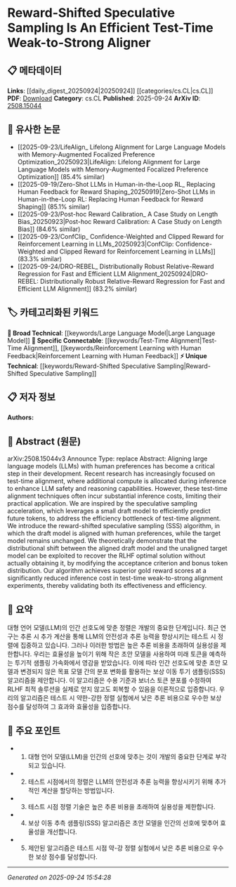 <!-- KEYWORD_LINKING_METADATA:
{
  "processed_timestamp": "2025-09-24T15:54:28.696835",
  "vocabulary_version": "1.0",
  "selected_keywords": [
    "Large Language Model",
    "Reward-Shifted Speculative Sampling",
    "Test-Time Alignment",
    "Reinforcement Learning with Human Feedback"
  ],
  "rejected_keywords": [],
  "similarity_scores": {
    "Large Language Model": 0.8,
    "Reward-Shifted Speculative Sampling": 0.9,
    "Test-Time Alignment": 0.85,
    "Reinforcement Learning with Human Feedback": 0.8
  },
  "extraction_method": "AI_prompt_based",
  "budget_applied": true,
  "candidates_json": {
    "candidates": [
      {
        "surface": "Large Language Models",
        "canonical": "Large Language Model",
        "aliases": [
          "LLMs"
        ],
        "category": "broad_technical",
        "rationale": "Essential for understanding the context of alignment and efficiency improvements discussed in the paper.",
        "novelty_score": 0.2,
        "connectivity_score": 0.9,
        "specificity_score": 0.6,
        "link_intent_score": 0.8
      },
      {
        "surface": "Reward-Shifted Speculative Sampling",
        "canonical": "Reward-Shifted Speculative Sampling",
        "aliases": [
          "SSS"
        ],
        "category": "unique_technical",
        "rationale": "Central to the paper's contribution, offering a novel approach to test-time alignment.",
        "novelty_score": 0.85,
        "connectivity_score": 0.7,
        "specificity_score": 0.9,
        "link_intent_score": 0.9
      },
      {
        "surface": "Test-Time Alignment",
        "canonical": "Test-Time Alignment",
        "aliases": [
          "Inference-Time Alignment"
        ],
        "category": "specific_connectable",
        "rationale": "Key concept for understanding the efficiency and safety improvements in LLMs.",
        "novelty_score": 0.5,
        "connectivity_score": 0.75,
        "specificity_score": 0.7,
        "link_intent_score": 0.85
      },
      {
        "surface": "RLHF Optimal Solution",
        "canonical": "Reinforcement Learning with Human Feedback",
        "aliases": [
          "RLHF"
        ],
        "category": "specific_connectable",
        "rationale": "Relevant for linking to broader discussions on aligning AI with human values.",
        "novelty_score": 0.4,
        "connectivity_score": 0.8,
        "specificity_score": 0.75,
        "link_intent_score": 0.8
      }
    ],
    "ban_list_suggestions": [
      "inference cost",
      "gold reward scores",
      "efficiency bottleneck"
    ]
  },
  "decisions": [
    {
      "candidate_surface": "Large Language Models",
      "resolved_canonical": "Large Language Model",
      "decision": "linked",
      "scores": {
        "novelty": 0.2,
        "connectivity": 0.9,
        "specificity": 0.6,
        "link_intent": 0.8
      }
    },
    {
      "candidate_surface": "Reward-Shifted Speculative Sampling",
      "resolved_canonical": "Reward-Shifted Speculative Sampling",
      "decision": "linked",
      "scores": {
        "novelty": 0.85,
        "connectivity": 0.7,
        "specificity": 0.9,
        "link_intent": 0.9
      }
    },
    {
      "candidate_surface": "Test-Time Alignment",
      "resolved_canonical": "Test-Time Alignment",
      "decision": "linked",
      "scores": {
        "novelty": 0.5,
        "connectivity": 0.75,
        "specificity": 0.7,
        "link_intent": 0.85
      }
    },
    {
      "candidate_surface": "RLHF Optimal Solution",
      "resolved_canonical": "Reinforcement Learning with Human Feedback",
      "decision": "linked",
      "scores": {
        "novelty": 0.4,
        "connectivity": 0.8,
        "specificity": 0.75,
        "link_intent": 0.8
      }
    }
  ]
}
-->

# Reward-Shifted Speculative Sampling Is An Efficient Test-Time Weak-to-Strong Aligner

## 📋 메타데이터

**Links**: [[daily_digest_20250924|20250924]] [[categories/cs.CL|cs.CL]]
**PDF**: [Download](https://arxiv.org/pdf/2508.15044.pdf)
**Category**: cs.CL
**Published**: 2025-09-24
**ArXiv ID**: [2508.15044](https://arxiv.org/abs/2508.15044)

## 🔗 유사한 논문
- [[2025-09-23/LifeAlign_ Lifelong Alignment for Large Language Models with Memory-Augmented Focalized Preference Optimization_20250923|LifeAlign: Lifelong Alignment for Large Language Models with Memory-Augmented Focalized Preference Optimization]] (85.4% similar)
- [[2025-09-19/Zero-Shot LLMs in Human-in-the-Loop RL_ Replacing Human Feedback for Reward Shaping_20250919|Zero-Shot LLMs in Human-in-the-Loop RL: Replacing Human Feedback for Reward Shaping]] (85.1% similar)
- [[2025-09-23/Post-hoc Reward Calibration_ A Case Study on Length Bias_20250923|Post-hoc Reward Calibration: A Case Study on Length Bias]] (84.6% similar)
- [[2025-09-23/ConfClip_ Confidence-Weighted and Clipped Reward for Reinforcement Learning in LLMs_20250923|ConfClip: Confidence-Weighted and Clipped Reward for Reinforcement Learning in LLMs]] (83.3% similar)
- [[2025-09-24/DRO-REBEL_ Distributionally Robust Relative-Reward Regression for Fast and Efficient LLM Alignment_20250924|DRO-REBEL: Distributionally Robust Relative-Reward Regression for Fast and Efficient LLM Alignment]] (83.2% similar)

## 🏷️ 카테고리화된 키워드
**🧠 Broad Technical**: [[keywords/Large Language Model|Large Language Model]]
**🔗 Specific Connectable**: [[keywords/Test-Time Alignment|Test-Time Alignment]], [[keywords/Reinforcement Learning with Human Feedback|Reinforcement Learning with Human Feedback]]
**⚡ Unique Technical**: [[keywords/Reward-Shifted Speculative Sampling|Reward-Shifted Speculative Sampling]]

## 📋 저자 정보

**Authors:** 

## 📄 Abstract (원문)

arXiv:2508.15044v3 Announce Type: replace 
Abstract: Aligning large language models (LLMs) with human preferences has become a critical step in their development. Recent research has increasingly focused on test-time alignment, where additional compute is allocated during inference to enhance LLM safety and reasoning capabilities. However, these test-time alignment techniques often incur substantial inference costs, limiting their practical application. We are inspired by the speculative sampling acceleration, which leverages a small draft model to efficiently predict future tokens, to address the efficiency bottleneck of test-time alignment. We introduce the reward-shifted speculative sampling (SSS) algorithm, in which the draft model is aligned with human preferences, while the target model remains unchanged. We theoretically demonstrate that the distributional shift between the aligned draft model and the unaligned target model can be exploited to recover the RLHF optimal solution without actually obtaining it, by modifying the acceptance criterion and bonus token distribution. Our algorithm achieves superior gold reward scores at a significantly reduced inference cost in test-time weak-to-strong alignment experiments, thereby validating both its effectiveness and efficiency.

## 📝 요약

대형 언어 모델(LLM)의 인간 선호도에 맞춘 정렬은 개발의 중요한 단계입니다. 최근 연구는 추론 시 추가 계산을 통해 LLM의 안전성과 추론 능력을 향상시키는 테스트 시 정렬에 집중하고 있습니다. 그러나 이러한 방법은 높은 추론 비용을 초래하여 실용성을 제한합니다. 우리는 효율성을 높이기 위해 작은 초안 모델을 사용하여 미래 토큰을 예측하는 투기적 샘플링 가속화에서 영감을 받았습니다. 이에 따라 인간 선호도에 맞춘 초안 모델과 변경되지 않은 목표 모델 간의 분포 변화를 활용하는 보상 이동 투기 샘플링(SSS) 알고리즘을 제안합니다. 이 알고리즘은 수용 기준과 보너스 토큰 분포를 수정하여 RLHF 최적 솔루션을 실제로 얻지 않고도 회복할 수 있음을 이론적으로 입증합니다. 우리의 알고리즘은 테스트 시 약한-강한 정렬 실험에서 낮은 추론 비용으로 우수한 보상 점수를 달성하여 그 효과와 효율성을 입증합니다.

## 🎯 주요 포인트

- 1. 대형 언어 모델(LLM)을 인간의 선호에 맞추는 것이 개발의 중요한 단계로 부각되고 있습니다.
- 2. 테스트 시점에서의 정렬은 LLM의 안전성과 추론 능력을 향상시키기 위해 추가적인 계산을 할당하는 방법입니다.
- 3. 테스트 시점 정렬 기술은 높은 추론 비용을 초래하여 실용성을 제한합니다.
- 4. 보상 이동 추측 샘플링(SSS) 알고리즘은 초안 모델을 인간의 선호에 맞추어 효율성을 개선합니다.
- 5. 제안된 알고리즘은 테스트 시점 약-강 정렬 실험에서 낮은 추론 비용으로 우수한 보상 점수를 달성합니다.


---

*Generated on 2025-09-24 15:54:28*